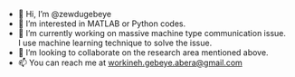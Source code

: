 - 👋 Hi, I’m @zewdugebeye
- 👀 I’m interested in MATLAB or Python codes.
- 🌱 I’m currently working on massive machine type communication issue. I use machine learning technique to solve the issue.  
- 💞️ I’m looking to collaborate on the research area mentioned above.
- 📫 You can reach me at workineh.gebeye.abera@gmail.com

<!---
zewdugebeye/zewdugebeye is a ✨ special ✨ repository because its `README.md` (this file) appears on your GitHub profile.
You can click the Preview link to take a look at your changes.
--->
